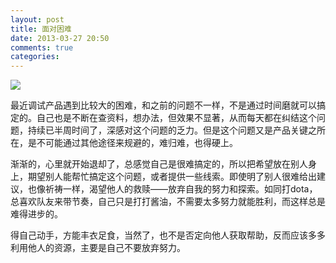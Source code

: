```yaml
---
layout: post
title: 面对困难
date: 2013-03-27 20:50
comments: true
categories: 
---
```


![](http://img.cb.com.cn/2/2011-08-18/40191998703928320-1216575404.jpg)

最近调试产品遇到比较大的困难，和之前的问题不一样，不是通过时间磨就可以搞定的。自己也是不断在查资料，想办法，但效果不显著，从而每天都在纠结这个问题，持续已半周时间了，深感对这个问题的乏力。但是这个问题又是产品关键之所在，是不可能通过其他途径来规避的，难归难，也得硬上。

渐渐的，心里就开始退却了，总感觉自己是很难搞定的，所以把希望放在别人身上，期望别人能帮忙搞定这个问题，或者提供一些线索。即使明了别人很难给出建议，也像祈祷一样，渴望他人的救赎——放弃自我的努力和探索。如同打dota，总喜欢队友来带节奏，自己只是打打酱油，不需要太多努力就能胜利，而这样总是难得进步的。

得自己动手，方能丰衣足食，当然了，也不是否定向他人获取帮助，反而应该多多利用他人的资源，主要是自己不要放弃努力。
